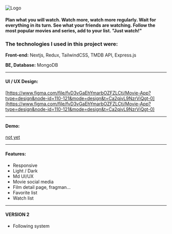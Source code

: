 
![Logo](https://raw.githubusercontent.com/poyrazavsever/Movie-App/master/public/Logo/K%C4%B1sa%20Logo.png)

    
#### Plan what you will watch. Watch more, watch more regularly. Wait for everything in its turn. See what your friends are watching. Follow the most popular movies and series, add to your list. "Just watch!"




### The technologies I used in this project were:

**Front-end:** Nextjs, Redux, TailwindCSS, TMDB API, Express.js

**BE, Database:** MongoDB

  
---
#### UI / UX Design: 
[https://www.figma.com/file/fvD3vGaEhYmarbOZFZLCtj/Movie-App?type=design&node-id=110-121&mode=design&t=Ca2qjvL9NzrViQgt-0](https://www.figma.com/file/fvD3vGaEhYmarbOZFZLCtj/Movie-App?type=design&node-id=110-121&mode=design&t=Ca2qjvL9NzrViQgt-0)

---
#### Demo: 
[not yet]()


  ---

#### Features:
- Responsive
- Light / Dark
- Md UI/UX
- Movie social media
- Film detail page, fragman...
- Favorite list
- Watch list

----

#### VERSION 2
- Following system

    

  
